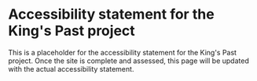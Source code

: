 # Accessibility statement for the King's Past project

This is a placeholder for the accessibility statement for the King's Past
project. Once the site is complete and assessed, this page will be updated with
the actual accessibility statement.
